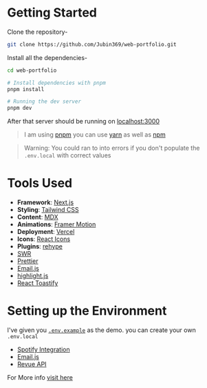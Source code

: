 
# Getting Started

Clone the repository-
```bash
git clone https://github.com/Jubin369/web-portfolio.git
```

Install all the dependencies-
```bash
cd web-portfolio

# Install dependencies with pnpm
pnpm install

# Running the dev server
pnpm dev
```

After that server should be running on [localhost:3000](http://localhost:3000)
> I am using [pnpm](https://pnpm.io/) you can use [yarn](https://yarnpkg.com/) as well as [npm](https://www.npmjs.com/)

> Warning: You could ran to into errors if you don't populate the `.env.local` with correct values

# Tools Used 

- **Framework**: [Next.js](https://nextjs.org/)
- **Styling**: [Tailwind CSS](https://tailwindcss.com/)
- **Content**: [MDX](https://github.com/mdx-js/mdx)
- **Animations**: [Framer Motion](https://framer.com/motion)
- **Deployment**: [Vercel](https://vercel.com)
- **Icons**: [React Icons](https://react-icons.github.io/react-icons/)
- **Plugins**: [rehype](https://github.com/rehypejs/rehype)
- [SWR](https://swr.vercel.app/)
- [Prettier](https://prettier.io)
- [Email.js](https://www.emailjs.com/)
- [highlight.js](https://github.com/highlightjs/highlight.js)
- [React Toastify](https://github.com/fkhadra/react-toastify)


# Setting up the Environment
I've given you [`.env.example`](/.env.example) as the demo. you can create your own `.env.local`

- [Spotify Integration](https://j471n.in/blogs/spotify-api-nextjs)
- [Email.js](https://www.emailjs.com/docs/sdk/installation/)
- [Revue API](https://www.getrevue.co/app/integrations)

For More info [visit here](/.env.example)
